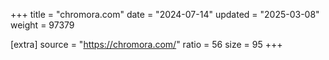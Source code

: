 +++
title = "chromora.com"
date = "2024-07-14"
updated = "2025-03-08"
weight = 97379

[extra]
source = "https://chromora.com/"
ratio = 56
size = 95
+++

